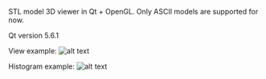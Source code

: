 STL model 3D viewer in Qt + OpenGL.
Only ASCII models are supported for now.

Qt version 5.6.1

View example:
![alt text](https://github.com/vladkrylov/STLViewer/blob/master/img/bunny3d.jpg)

Histogram example:
![alt text](https://github.com/vladkrylov/STLViewer/blob/master/img/bunny3dhist.jpg)
